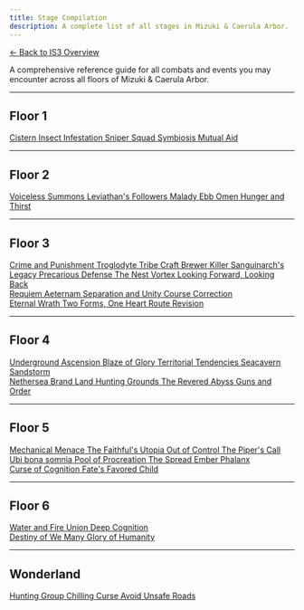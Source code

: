 ```yaml
---
title: Stage Compilation
description: A complete list of all stages in Mizuki & Caerula Arbor.
---
```


<div class="back-button-container">
  <a href="/is3-mizuki/overview/" class="back-button">
    <span class="back-arrow">←</span>
    <span class="back-text">Back to IS3 Overview</span>
  </a>
</div>

A comprehensive reference guide for all combats and events you may encounter across all floors of Mizuki & Caerula Arbor.

---

## Floor 1

<div class="stage-grid">
  <a href="/is3-mizuki/stages/cistern" class="stage-card combat">
    <span class="stage-name">Cistern</span>
  </a>
  <a href="/is3-mizuki/stages/insect-infestation" class="stage-card combat">
    <span class="stage-name">Insect Infestation</span>
  </a>
  <a href="/is3-mizuki/stages/sniper-squad" class="stage-card combat">
    <span class="stage-name">Sniper Squad</span>
  </a>
  <a href="/is3-mizuki/stages/symbiosis" class="stage-card combat">
    <span class="stage-name">Symbiosis</span>
  </a>
  <a href="/is3-mizuki/stages/mutual-aid" class="stage-card combat">
    <span class="stage-name">Mutual Aid</span>
  </a>
</div>

---

## Floor 2

<div class="stage-grid">
  <a href="/is3-mizuki/stages/voiceless-summons" class="stage-card combat">
    <span class="stage-name">Voiceless Summons</span>
  </a>
  <a href="/is3-mizuki/stages/leviathans-followers" class="stage-card combat">
    <span class="stage-name">Leviathan's Followers</span>
  </a>
  <a href="/is3-mizuki/stages/malady" class="stage-card combat">
    <span class="stage-name">Malady</span>
  </a>
  <a href="/is3-mizuki/stages/ebb" class="stage-card combat">
    <span class="stage-name">Ebb</span>
  </a>
  <a href="/is3-mizuki/stages/omen" class="stage-card combat">
    <span class="stage-name">Omen</span>
  </a>
  <a href="/is3-mizuki/stages/hunger-and-thirst" class="stage-card combat">
    <span class="stage-name">Hunger and Thirst</span>
  </a>
</div>

---

## Floor 3

<div class="stage-grid">
  <a href="/is3-mizuki/stages/crime-and-punishment" class="stage-card combat">
    <span class="stage-name">Crime and Punishment</span>
  </a>
  <a href="/is3-mizuki/stages/troglodyte-tribe" class="stage-card combat">
    <span class="stage-name">Troglodyte Tribe</span>
  </a>
  <a href="/is3-mizuki/stages/craft-brewer-killer" class="stage-card combat">
    <span class="stage-name">Craft Brewer Killer</span>
  </a>
  <a href="/is3-mizuki/stages/sanguinarchs-legacy" class="stage-card combat">
    <span class="stage-name">Sanguinarch's Legacy</span>
  </a>
  <a href="/is3-mizuki/stages/precarious-defense" class="stage-card combat">
    <span class="stage-name">Precarious Defense</span>
  </a>
  <a href="/is3-mizuki/stages/the-nest" class="stage-card combat">
    <span class="stage-name">The Nest</span>
  </a>
  <a href="/is3-mizuki/stages/vortex" class="stage-card combat">
    <span class="stage-name">Vortex</span>
  </a>
  <a href="/is3-mizuki/stages/looking-forward-looking-back" class="stage-card combat">
    <span class="stage-name">Looking Forward, Looking Back</span>
  </a>
</div>

<div class="stage-grid boss-grid">
  <a href="/is3-mizuki/stages/requiem-aeternam" class="stage-card boss">
    <span class="stage-name">Requiem Aeternam</span>
  </a>
  <a href="/is3-mizuki/stages/separation-and-unity" class="stage-card boss">
    <span class="stage-name">Separation and Unity</span>
  </a>
  <a href="/is3-mizuki/stages/course-correction" class="stage-card boss">
    <span class="stage-name">Course Correction</span>
  </a>
</div>

<div class="stage-grid boss-grid">
  <a href="/is3-mizuki/stages/eternal-wrath" class="stage-card boss">
    <span class="stage-name">Eternal Wrath</span>
  </a>
  <a href="/is3-mizuki/stages/two-forms-one-heart" class="stage-card boss">
    <span class="stage-name">Two Forms, One Heart</span>
  </a>
  <a href="/is3-mizuki/stages/route-revision" class="stage-card boss">
    <span class="stage-name">Route Revision</span>
  </a>
</div>

---

## Floor 4

<div class="stage-grid">
  <a href="/is3-mizuki/stages/underground-ascension" class="stage-card combat">
    <span class="stage-name">Underground Ascension</span>
  </a>
  <a href="/is3-mizuki/stages/blaze-of-glory" class="stage-card combat">
    <span class="stage-name">Blaze of Glory</span>
  </a>
  <a href="/is3-mizuki/stages/territorial-tendencies" class="stage-card combat">
    <span class="stage-name">Territorial Tendencies</span>
  </a>
  <a href="/is3-mizuki/stages/seacavern-sandstorm" class="stage-card combat">
    <span class="stage-name">Seacavern Sandstorm</span>
  </a>
</div>

<div class="stage-grid">
  <a href="/is3-mizuki/stages/nethersea-brand-land" class="stage-card combat">
    <span class="stage-name">Nethersea Brand Land</span>
  </a>
  <a href="/is3-mizuki/stages/hunting-grounds" class="stage-card combat">
    <span class="stage-name">Hunting Grounds</span>
  </a>
  <a href="/is3-mizuki/stages/the-revered-abyss" class="stage-card combat">
    <span class="stage-name">The Revered Abyss</span>
  </a>
  <a href="/is3-mizuki/stages/guns-and-order" class="stage-card combat">
    <span class="stage-name">Guns and Order</span>
  </a>
</div>

---

## Floor 5

<div class="stage-grid">
  <a href="/is3-mizuki/stages/mechanical-menace" class="stage-card combat">
    <span class="stage-name">Mechanical Menace</span>
  </a>
  <a href="/is3-mizuki/stages/the-faithfuls-utopia" class="stage-card combat">
    <span class="stage-name">The Faithful's Utopia</span>
  </a>
  <a href="/is3-mizuki/stages/out-of-control" class="stage-card combat">
    <span class="stage-name">Out of Control</span>
  </a>
  <a href="/is3-mizuki/stages/the-pipers-call" class="stage-card combat">
    <span class="stage-name">The Piper's Call</span>
  </a>
</div>

<div class="stage-grid">
  <a href="/is3-mizuki/stages/ubi-bona-somnia" class="stage-card combat">
    <span class="stage-name">Ubi bona somnia</span>
  </a>
  <a href="/is3-mizuki/stages/pool-of-procreation" class="stage-card combat">
    <span class="stage-name">Pool of Procreation</span>
  </a>
  <a href="/is3-mizuki/stages/the-spread" class="stage-card combat">
    <span class="stage-name">The Spread</span>
  </a>
  <a href="/is3-mizuki/stages/ember-phalanx" class="stage-card combat">
    <span class="stage-name">Ember Phalanx</span>
  </a>
</div>

<div class="stage-grid f5-boss-grid">
    <a href="/is3-mizuki/stages/curse-of-cognition" class="stage-card f5-boss">
    <span class="stage-name">Curse of Cognition</span>
  </a>
  <a href="/is3-mizuki/stages/fates-favored-child" class="stage-card f5-boss">
    <span class="stage-name">Fate's Favored Child</span>
  </a>
</div>

---

## Floor 6

<div class="stage-grid">
  <a href="/is3-mizuki/stages/water-and-fire-union" class="stage-card combat">
    <span class="stage-name">Water and Fire Union</span>
  </a>
  <a href="/is3-mizuki/stages/deep-cognition" class="stage-card combat">
    <span class="stage-name">Deep Cognition</span>
  </a>
</div>

<div class="stage-grid f5-boss-grid">
  <a href="/is3-mizuki/stages/destiny-of-we-many" class="stage-card f5-boss">
    <span class="stage-name">Destiny of We Many</span>
  </a>
  <a href="/is3-mizuki/stages/glory-of-humanity" class="stage-card f5-boss">
    <span class="stage-name">Glory of Humanity</span>
  </a>
</div>

---

## Wonderland

<div class="stage-grid boss-grid">
  <a href="/is3-mizuki/stages/hunting-group" class="stage-card boss">
    <span class="stage-name">	Hunting Group</span>
  </a>
  <a href="/is3-mizuki/stages/chilling-curse" class="stage-card boss">
    <span class="stage-name">Chilling Curse</span>
  </a>
  <a href="/is3-mizuki/stages/avoid-unsafe-roads" class="stage-card boss">
    <span class="stage-name">Avoid Unsafe Roads</span>
  </a>
</div>